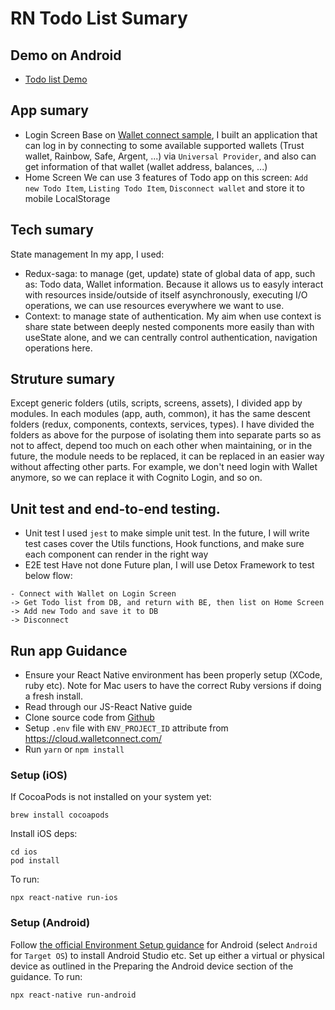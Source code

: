 # RN Todo List Sumary

## Demo on Android

-   [Todo list Demo](https://drive.google.com/file/d/1lFDe9t7o7HuwC7VwF8-3Zj4Ujq3zL6_1/view?usp=sharing)

## App sumary

-   Login Screen
    Base on [Wallet connect sample](https://github.com/WalletConnect/react-native-examples/tree/main/dapps/v2Explorer), I built an application that can log in by connecting to some available supported wallets (Trust wallet, Rainbow, Safe, Argent, ...) via `Universal Provider`, and also can get information of that wallet (wallet address, balances, ...)
-   Home Screen
    We can use 3 features of Todo app on this screen: `Add new Todo Item`, `Listing Todo Item`, `Disconnect wallet` and store it to mobile LocalStorage

## Tech sumary

State management
In my app, I used:

-   Redux-saga: to manage (get, update) state of global data of app, such as: Todo data, Wallet information. Because it allows us to easyly interact with resources inside/outside of itself asynchronously, executing I/O operations, we can use resources everywhere we want to use.
-   Context: to manage state of authentication. My aim when use context is share state between deeply nested components more easily than with useState alone, and we can centrally control authentication, navigation operations here.

## Struture sumary

Except generic folders (utils, scripts, screens, assets), I divided app by modules. In each modules (app, auth, common), it has the same descent folders (redux, components, contexts, services, types). I have divided the folders as above for the purpose of isolating them into separate parts so as not to affect, depend too much on each other when maintaining, or in the future, the module needs to be replaced, it can be replaced in an easier way without affecting other parts.
For example, we don't need login with Wallet anymore, so we can replace it with Cognito Login, and so on.

## Unit test and end-to-end testing.

-   Unit test
    I used `jest` to make simple unit test.
    In the future, I will write test cases cover the Utils functions, Hook functions, and make sure each component can render in the right way
-   E2E test
    Have not done
    Future plan, I will use Detox Framework to test below flow:

```
- Connect with Wallet on Login Screen
-> Get Todo list from DB, and return with BE, then list on Home Screen
-> Add new Todo and save it to DB
-> Disconnect
```

## Run app Guidance

-   Ensure your React Native environment has been properly setup (XCode, ruby etc). Note for Mac users to have the correct Ruby versions if doing a fresh install.
-   Read through our JS-React Native guide
-   Clone source code from [Github](https://github.com/VTTruong287/RN-Todo-Listing-App/tree/dev)
-   Setup `.env` file with `ENV_PROJECT_ID` attribute from https://cloud.walletconnect.com/
-   Run `yarn` or `npm install`

### Setup (iOS)

If CocoaPods is not installed on your system yet:

```
brew install cocoapods
```

Install iOS deps:

```
cd ios
pod install
```

To run:

```
npx react-native run-ios
```

### Setup (Android)

Follow [the official Environment Setup guidance](https://reactnative.dev/docs/environment-setup) for Android (select `Android` for `Target OS`) to install Android Studio etc.
Set up either a virtual or physical device as outlined in the Preparing the Android device section of the guidance.
To run:

```
npx react-native run-android
```
